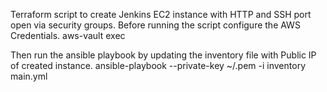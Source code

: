 Terraform script to create Jenkins EC2 instance with HTTP and SSH port open via security groups.
Before running the script configure the AWS Credentials.
aws-vault exec <username>


Then run the ansible playbook by updating the inventory file with Public IP of created instance.
ansible-playbook --private-key ~/<Privatekeyfile>.pem -i inventory main.yml
